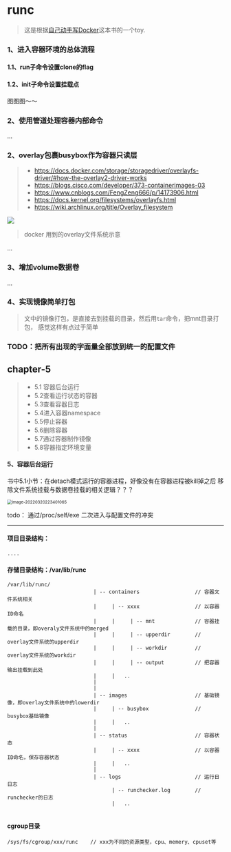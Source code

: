 # runc

> 这是根据[自己动手写Docker](https://book.douban.com/subject/27082348/)这本书的一个toy.



### 1、进入容器环境的总体流程

#### 		1.1、run子命令设置clone的flag

#### 		1.2、init子命令设置挂载点

图图图～～

### 2、使用管道处理容器内部命令

...

### 2、overlay包裹busybox作为容器只读层

>- https://docs.docker.com/storage/storagedriver/overlayfs-driver/#how-the-overlay2-driver-works
>- https://blogs.cisco.com/developer/373-containerimages-03
>- https://www.cnblogs.com/FengZeng666/p/14173906.html
>- https://docs.kernel.org/filesystems/overlayfs.html
>- https://wiki.archlinux.org/title/Overlay_filesystem

![](https://note-img-1300721153.cos.ap-nanjing.myqcloud.com//md-imgimage-20220318232449145.png )

> docker 用到的overlay文件系统示意



...

### 3、增加volume数据卷

...



### 4、实现镜像简单打包

> 文中的镜像打包，是直接去到挂载的目录，然后用`tar`命令，把mnt目录打包， 感觉这样有点过于简单









### TODO：把所有出现的字面量全部放到统一的配置文件







## chapter-5 

> - 5.1 容器后台运行
> - 5.2查看运行状态的容器
> - 5.3查看容器日志
> - 5.4进入容器namespace
> - 5.5停止容器
> - 5.6删除容器
> - 5.7通过容器制作镜像
> - 5.8容器指定环境变量

#### 5、容器后台运行

书中5.1小节：在detach模式运行的容器进程，好像没有在容器进程被kill掉之后 移除文件系统挂载与数据卷挂载的相关逻辑？？？

<img src="https://note-img-1300721153.cos.ap-nanjing.myqcloud.com//md-imgimage-20220320223401065.png" alt="image-20220320223401065" style="zoom:67%;" />











todo： 通过/proc/self/exe 二次进入与配置文件的冲突

















----





#### 项目目录结构：

```
....
```











#### 存储目录结构：/var/lib/runc

```
/var/lib/runc/
							| -- containers                  // 容器文件系统相关
							|     | -- xxxx                  // 以容器ID命名
							|     |     | -- mnt             // 容器挂载的目录，即overaly文件系统中的merged
							|     |     | -- upperdir        // overlay文件系统的upperdir 
							|     |     | -- workdir         // overlay文件系统的workdir
							|     |     | -- output          // 把容器输出挂载到此处
							|     |   .. 
							|
							|
							| -- images                      // 基础镜像，即overlay文件系统中的lowerdir
							|     | -- busybox               // busybox基础镜像
							|     |   ..
							|
							| -- status                      // 容器状态
							|     | -- xxxx                  // 以容器ID命名，保存容器状态
							|     |   ..
							|
							| -- logs                        // 运行日日志
							      | -- runchecker.log        // runchecker的日志
							      |   ..
							
```



#### cgroup目录

```
/sys/fs/cgroup/xxx/runc    // xxx为不同的资源类型，cpu、memery、cpuset等
```

